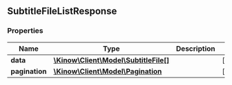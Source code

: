 ## SubtitleFileListResponse

### Properties
Name | Type | Description | Notes
------------ | ------------- | ------------- | -------------
**data** | [**\Kinow\Client\Model\SubtitleFile[]**](#SubtitleFile) |  | [optional] 
**pagination** | [**\Kinow\Client\Model\Pagination**](#Pagination) |  | [optional] 


